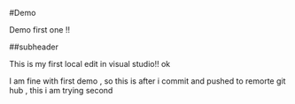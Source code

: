 #Demo


Demo first one !!

##subheader

This is my first local edit in visual studio!!
ok

I am fine with first demo , so this is after i commit and pushed to remorte git hub , this i am trying second